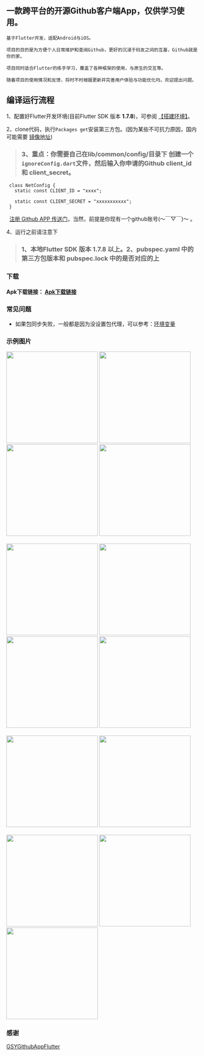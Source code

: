 

## 一款跨平台的开源Github客户端App，仅供学习使用。



```!
基于Flutter开发，适配Android与iOS。

项目的目的是为方便个人日常维护和查阅Github，更好的沉浸于码友之间的互基，Github就是你的家。

项目同时适合Flutter的练手学习，覆盖了各种框架的使用，与原生的交互等。

随着项目的使用情况和反馈，将时不时根据更新并完善用户体验与功能优化吗，欢迎提出问题。
```


## 编译运行流程

1、配置好Flutter开发环境(目前Flutter SDK 版本 **1.7.8**)，可参阅 [【搭建环境】](https://flutter-io.cn/docs/get-started/install)。

2、clone代码，执行`Packages get`安装第三方包。(因为某些不可抗力原因，国内可能需要 [镜像地址](https://flutter-io.cn/community/china/))

>### 3、重点：你需要自己在lib/common/config/目录下 创建一个`ignoreConfig.dart`文件，然后输入你申请的Github client_id 和 client_secret。

     class NetConfig {
       static const CLIENT_ID = "xxxx";

       static const CLIENT_SECRET = "xxxxxxxxxxx";
     }


   [      注册 Github APP 传送门](https://github.com/settings/applications/new)，当然，前提是你现有一个github账号(～￣▽￣)～ 。

4、运行之前请注意下

>### 1、本地Flutter SDK 版本 1.7.8 以上。2、pubspec.yaml 中的第三方包版本和 pubspec.lock 中的是否对应的上

### 下载

#### Apk下载链接： [Apk下载链接](https://github.com/luoei/LGithubFlutter/releases)


### 常见问题

* 如果包同步失败，一般都是因为没设置包代理，可以参考：[环境变量](https://flutter-io.cn/community/china)


### 示例图片

<div>
<img src="http://img.ynsfy.com/md/20190817/1354166f6db048645298245cb176e88fa0f1b0.png" width="240px"/>
<img src="http://img.ynsfy.com/md/20190817/1358097a98d031bdb49d32787b7d33deec59dd.png" width="240px"/>
<img src="http://img.ynsfy.com/md/20190817/140011018a2c61f93f65bbc340de692d5014c8.png" width="240px"/>
<img src="http://img.ynsfy.com/md/20190817/14013283d9522134c8caaf6b03c6fa1566400a.png" width="240px"/>
<br><br>
<img src="http://img.ynsfy.com/md/20190817/1400552bb2f1080720245913b62dca10dc2c59.png" width="240px"/>
<img src="http://img.ynsfy.com/md/20190817/14003433275e5ed0facfe183af9bc640d5a8ac.png" width="240px"/>
<img src="http://img.ynsfy.com/md/20190817/140216a7c3020b4cfb4fd154c4fcfd62702df2.png" width="240px"/>
<img src="http://img.ynsfy.com/md/20190817/140241a1daee380baceac560b0ec3a335a675c.png" width="240px"/>
<br><br>
<img src="http://img.ynsfy.com/md/20190817/1403041dd1a69e09e8e9420956e2176984a2de.png" width="240px"/>
<img src="http://img.ynsfy.com/md/20190817/140326775c4143971141e336639ecc3ea00327.png" width="240px"/>
<br><br>
<img src="http://img.ynsfy.com/md/20190817/1403508b80f24e8e8662db7b82beb47d067166.png" width="240px"/>
<img src="http://img.ynsfy.com/md/20190817/140409f402875ada51f0ab65bafe8e6fd80452.png" width="240px"/>
<img src="http://img.ynsfy.com/md/20190817/14042819539d71235b6060fcec02b2ae6a5806.png" width="240px"/>
</div>

### 感谢
[GSYGithubAppFlutter](https://github.com/CarGuo/GSYGithubAppFlutter/)
